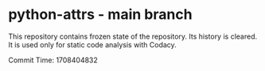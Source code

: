 # python-attrs - main branch

This repository contains frozen state of the repository.
Its history is cleared. It is used only for static code
analysis with Codacy.

Commit Time: 1708404832